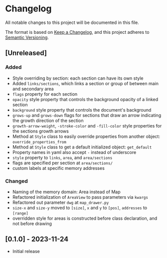 # Changelog
All notable changes to this project will be documented in this file.

The format is based on [Keep a Changelog](https://keepachangelog.com/en/1.0.0/),
and this project adheres to
[Semantic Versioning](https://semver.org/spec/v2.0.0.html).

## [Unreleased]

### Added
* Style overriding by section: each section can have its own style
* Added `links/sections`, which links a section or group of between main and secondary area
* `flags` property for each section
* `opacity` style property that controls the background opacity of a linked section
* `background` style property that controls the document's background
* `grows-up` and `grows-down` flags for sections that draw an arrow indicating the growth direction of the section
* `growth-arrow-weight`, `-stroke-color` and `-fill-color` style properties for the sections growth arrows
* Method at `Style` class to easily override properties from another object: `override_properties_from`
* Method at `Style` class to get a default initialized object: `get_default`
* Property names in yaml also accept `-` instead of underscore
* `style` property to `links`, `area`, and `area/sections`
* flags are specified per section at `area/sections/`
* custom labels at specific memory addresses

### Changed
* Naming of the memory domain: Area instead of Map
* Refactored initialization of `AreaView` to pass parameters via `kwargs`
* Refactored out parameter `dwg` at `map_drawer.py`
* `size-x` and `size-y` moved to `[size]`, `x` and `y` to `[pos]`, `addresses` to `[range]`
* overridden style for areas is constructed before class declaration, and not before drawing

## [0.1.0] - 2023-11-24

* Initial release
